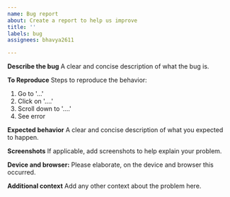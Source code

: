 ```yaml
---
name: Bug report
about: Create a report to help us improve
title: ''
labels: bug
assignees: bhavya2611

---
```


**Describe the bug**
A clear and concise description of what the bug is.

**To Reproduce**
Steps to reproduce the behavior:
1. Go to '...'
2. Click on '....'
3. Scroll down to '....'
4. See error

**Expected behavior**
A clear and concise description of what you expected to happen.

**Screenshots**
If applicable, add screenshots to help explain your problem.

**Device and browser:**
Please elaborate, on the device and browser this occurred.

**Additional context**
Add any other context about the problem here.
